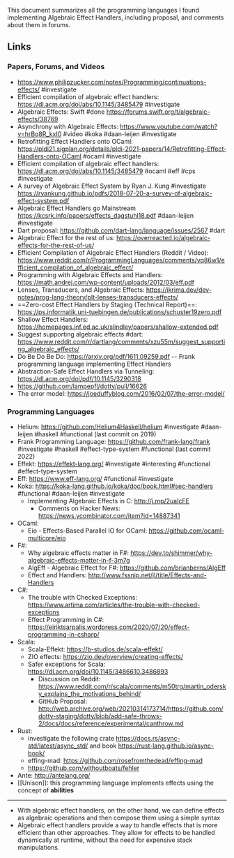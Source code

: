 This document summarizes all the programming languages I found implementing Algebraic Effect Handlers, including proposal, and comments about them in forums.

## Links

### Papers, Forums, and Videos

* https://www.philipzucker.com/notes/Programming/continuations-effects/ #investigate
* Efficient compilation of algebraic effect handlers: https://dl.acm.org/doi/abs/10.1145/3485479 #investigate 
* Algebraic Effects: Swift #done https://forums.swift.org/t/algebraic-effects/38769
* Asynchrony with Algebraic Effects: https://www.youtube.com/watch?v=hrBq8R_kxI0 #video #koka #daan-leijen #investigate
* Retrofitting Effect Handlers onto OCaml: https://pldi21.sigplan.org/details/pldi-2021-papers/14/Retrofitting-Effect-Handlers-onto-OCaml #ocaml #investigate 
* Efficient compilation of algebraic effect handlers: https://dl.acm.org/doi/abs/10.1145/3485479 #ocaml #eff #cps #investigate 
* A survey of Algebraic Effect System by Ryan J. Kung #investigate https://ryankung.github.io/pdfs/2018-07-20-a-survey-of-algebraic-effect-system.pdf
* Algebraic Effect Handlers go Mainstream https://kcsrk.info/papers/effects_dagstuhl18.pdf #daan-leijen #investigate 
* Dart proposal: https://github.com/dart-lang/language/issues/2567 #dart 
* Algebraic Effect for the rest of us: https://overreacted.io/algebraic-effects-for-the-rest-of-us/
* Efficient Compilation of Algebraic Effect Handlers (Reddit / Video): https://www.reddit.com/r/ProgrammingLanguages/comments/vq86w1/efficient_compilation_of_algebraic_effect/
* Programming with Algebraic Effects and Handlers: https://math.andrej.com/wp-content/uploads/2012/03/eff.pdf
* Lenses, Transducers, and Algebraic Effects: https://ikrima.dev/dev-notes/prog-lang-theory/plt-lenses-transducers-effects/
* ==Zero-cost Effect Handlers by Staging (Technical Report)==: https://ps.informatik.uni-tuebingen.de/publications/schuster19zero.pdf
* Shallow Effect Handlers: https://homepages.inf.ed.ac.uk/slindley/papers/shallow-extended.pdf
* Suggest supporting algebraic effects #dart: https://www.reddit.com/r/dartlang/comments/xzu55m/suggest_supporting_algebraic_effects/
* Do Be Do Be Do: https://arxiv.org/pdf/1611.09259.pdf -- Frank programming language implementing Effect Handlers
* Abstraction-Safe Effect Handlers via Tunneling: https://dl.acm.org/doi/pdf/10.1145/3290318
* https://github.com/lampepfl/dotty/pull/16626
* The error model: https://joeduffyblog.com/2016/02/07/the-error-model/
	
### Programming Languages

* Helium: https://github.com/Helium4Haskell/helium #investigate #daan-leijen #haskell #functional (last commit on 2019)
* Frank Programming Language: https://github.com/frank-lang/frank #investigate #haskell #effect-type-system #functional (last commit 2022)
* Effekt: https://effekt-lang.org/ #investigate #interesting #functional #effect-type-system 
* Eff: https://www.eff-lang.org/ #functional #investigate 
* Koka: https://koka-lang.github.io/koka/doc/book.html#sec-handlers #functional #daan-leijen #investigate 
	* Implementing Algebraic Effects in C: http://j.mp/2uaIcFE
		* Comments on Hacker News: https://news.ycombinator.com/item?id=14887341
* OCaml: 
	* Eio - Effects-Based Parallel IO for OCaml: https://github.com/ocaml-multicore/eio
* F#:
	* Why algebraic effects matter in F#: https://dev.to/shimmer/why-algebraic-effects-matter-in-f-3m7g
	* AlgEff - Algebraic Effect for F#: https://github.com/brianberns/AlgEff
	* Effect and Handlers: http://www.fssnip.net/jl/title/Effects-and-Handlers
* C#:
	* The trouble with Checked Exceptions: https://www.artima.com/articles/the-trouble-with-checked-exceptions
	* Effect Programming in C#: https://eiriktsarpalis.wordpress.com/2020/07/20/effect-programming-in-csharp/
* Scala:
	* Scala-Effekt: https://b-studios.de/scala-effekt/
	* ZIO effects: https://zio.dev/overview/creating-effects/
	* Safer exceptions for Scala: https://dl.acm.org/doi/10.1145/3486610.3486893
		* Discussion on Reddit: https://www.reddit.com/r/scala/comments/m50trg/martin_odersky_explains_the_motivations_behind/
		* GitHub Proposal: http://web.archive.org/web/20210314173714/https://github.com/dotty-staging/dotty/blob/add-safe-throws-2/docs/docs/reference/experimental/canthrow.md
* Rust: 
	* investigate the following crate https://docs.rs/async-std/latest/async_std/ and book https://rust-lang.github.io/async-book/
	* effing-mad: https://github.com/rosefromthedead/effing-mad
	* https://github.com/withoutboats/fehler
* Ante: http://antelang.org/
* [[Unison]]: this programming language implements effects using the concept of **abilities**

---

- With algebraic effect handlers, on the other hand, we can define effects as algebraic operations and then compose them using a simple syntax
- Algebraic effect handlers provide a way to handle effects that is more efficient than other approaches. They allow for effects to be handled dynamically at runtime, without the need for expensive stack manipulations.
